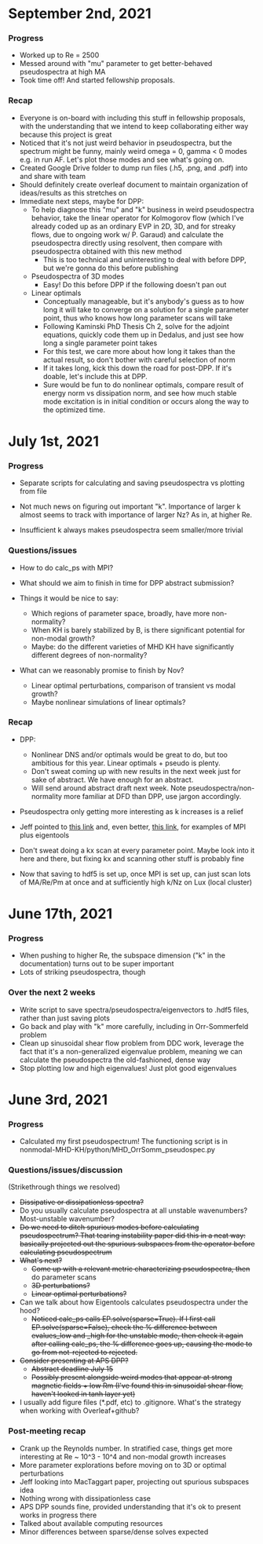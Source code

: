 # September 2nd, 2021
### Progress
- Worked up to Re = 2500
- Messed around with "mu" parameter to get better-behaved pseudospectra at high MA
- Took time off! And started fellowship proposals.

### Recap
- Everyone is on-board with including this stuff in fellowship proposals, with the understanding that we intend to keep collaborating either way because this project is great
- Noticed that it's not just weird behavior in pseudospectra, but the spectrum might be funny, mainly weird omega = 0, gamma < 0 modes e.g. in run AF. Let's plot those modes and see what's going on.
- Created Google Drive folder to dump run files (.h5, .png, and .pdf) into and share with team
- Should definitely create overleaf document to maintain organization of ideas/results as this stretches on
- Immediate next steps, maybe for DPP:
  - To help diagnose this "mu" and "k" business in weird pseudospectra behavior, take the linear operator for Kolmogorov flow (which I've already coded up as an ordinary EVP in 2D, 3D, and for streaky flows, due to ongoing work w/ P. Garaud) and calculate the pseudospectra directly using resolvent, then compare with pseudospectra obtained with this new method
    - This is too technical and uninteresting to deal with before DPP, but we're gonna do this before publishing
  - Pseudospectra of 3D modes
    - Easy! Do this before DPP if the following doesn't pan out
  - Linear optimals
    - Conceptually manageable, but it's anybody's guess as to how long it will take to converge on a solution for a single parameter point, thus who knows how long parameter scans will take
    - Following Kaminski PhD Thesis Ch 2, solve for the adjoint equations, quickly code them up in Dedalus, and just see how long a single parameter point takes
    - For this test, we care more about how long it takes than the actual result, so don't bother with careful selection of norm
    - If it takes long, kick this down the road for post-DPP. If it's doable, let's include this at DPP.
    - Sure would be fun to do nonlinear optimals, compare result of energy norm vs dissipation norm, and see how much stable mode excitation is in initial condition or occurs along the way to the optimized time.

# July 1st, 2021
### Progress
- Separate scripts for calculating and saving pseudospectra vs plotting from file
- Not much news on figuring out important "k". Importance of larger k almost seems 
  to track with importance of larger Nz? As in, at higher Re.
  
- Insufficient k always makes pseudospectra seem smaller/more trivial

### Questions/issues
- How to do calc_ps with MPI?
- What should we aim to finish in time for DPP abstract submission?
- Things it would be nice to say:
  - Which regions of parameter space, broadly, have more non-normality?
  - When KH is barely stabilized by B, is there significant potential for non-modal growth?
  - Maybe: do the different varieties of MHD KH have significantly different degrees of non-normality?
  
- What can we reasonably promise to finish by Nov?
  - Linear optimal perturbations, comparison of transient vs modal growth?
  - Maybe nonlinear simulations of linear optimals?

### Recap
- DPP:
  - Nonlinear DNS and/or optimals would be great to do, but too ambitious for this year. 
    Linear optimals + pseudo is plenty.
  - Don't sweat coming up with new results in the next week just for sake of abstract. We have enough for an abstract.
  - Will send around abstract draft next week. Note pseudospectra/non-normality more familiar at DFD than DPP, use jargon accordingly.
  
- Pseudospectra only getting more interesting as k increases is a relief
- Jeff pointed to [this link](https://github.com/jsoishi/mri_prefers_3d/blob/715022a2f8ba8361bac7cdcaeb52e70ab2257468/python/mri_single_yz_mode.py#L81)
  and, even better, [this link](https://github.com/jsoishi/mri_prefers_3d/blob/715022a2f8ba8361bac7cdcaeb52e70ab2257468/python/mri.py#L230),
  for examples of MPI plus eigentools
  
- Don't sweat doing a kx scan at every parameter point. Maybe look into it here and there, but fixing kx and scanning other stuff is probably fine
- Now that saving to hdf5 is set up, once MPI is set up, can just scan lots of MA/Re/Pm at once and at sufficiently high k/Nz on Lux (local cluster)

# June 17th, 2021
### Progress
- When pushing to higher Re, the subspace dimension ("k" in the documentation) turns out to be super important
- Lots of striking pseudospectra, though

### Over the next 2 weeks
- Write script to save spectra/pseudospectra/eigenvectors to .hdf5 files, rather than just saving plots
- Go back and play with "k" more carefully, including in Orr-Sommerfeld problem
- Clean up sinusoidal shear flow problem from DDC work, leverage the fact that it's a non-generalized eigenvalue 
problem, meaning we can calculate the pseudospectra the old-fashioned, dense way
- Stop plotting low and high eigenvalues! Just plot good eigenvalues

# June 3rd, 2021
### Progress
- Calculated my first pseudospectrum! The functioning script is in nonmodal-MHD-KH/python/MHD_OrrSomm_pseudospec.py
  
### Questions/issues/discussion
(Strikethrough things we resolved)
- ~~Dissipative or dissipationless spectra?~~
- Do you usually calculate pseudospectra at all unstable wavenumbers? Most-unstable wavenumber?
- ~~Do we need to ditch spurious modes before calculating pseudospectrum? That tearing instability paper did this in a 
  neat way: basically projected out the spurious subspaces from the operator before calculating pseudospectrum~~
- ~~What's next?~~
  - ~~Come up with a relevant metric characterizing pseudospectra, then~~ do parameter scans
  - ~~3D perturbations?~~
  - ~~Linear optimal perturbations?~~
- Can we talk about how Eigentools calculates pseudospectra under the hood?
  - ~~Noticed calc_ps calls EP.solve(sparse=True). If I first call EP.solve(sparse=False), check the % difference between 
    evalues_low and _high for the unstable mode, then check it again after calling calc_ps, the % difference goes up,
    causing the mode to go from not-rejected to rejected.~~
- ~~Consider presenting at APS DPP?~~
  - ~~Abstract deadline July 15~~
  - ~~Possibly present alongside weird modes that appear at strong magnetic fields + low Rm 
    (I've found this in sinusoidal shear flow, haven't looked in tanh layer yet)~~
- I usually add figure files (*.pdf, etc) to .gitignore. What's the strategy when working with Overleaf+github?

### Post-meeting recap
- Crank up the Reynolds number. In stratified case, things get more interesting at Re ~ 10^3 - 10^4 and non-modal 
  growth increases
- More parameter explorations before moving on to 3D or optimal perturbations
- Jeff looking into MacTaggart paper, projecting out spurious subspaces idea
- Nothing wrong with dissipationless case
- APS DPP sounds fine, provided understanding that it's ok to present works in progress there
- Talked about available computing resources
- Minor differences between sparse/dense solves expected